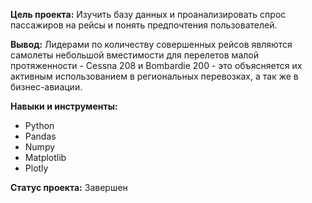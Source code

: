 **Цель проекта:**  Изучить базу данных и проанализировать спрос пассажиров на рейсы и понять предпочтения пользователей.

**Вывод:** Лидерами по количеству совершенных рейсов являются самолеты небольшой вместимости для перелетов малой протяженности - Cessna 208 и Bombardie 200 - это объясняется их активным использованием в региональных перевозках, а так же в бизнес-авиации.

**Навыки и инструменты:**
- Python
- Pandas
- Numpy
- Matplotlib
- Plotly

**Статус проекта:** Завершен 




